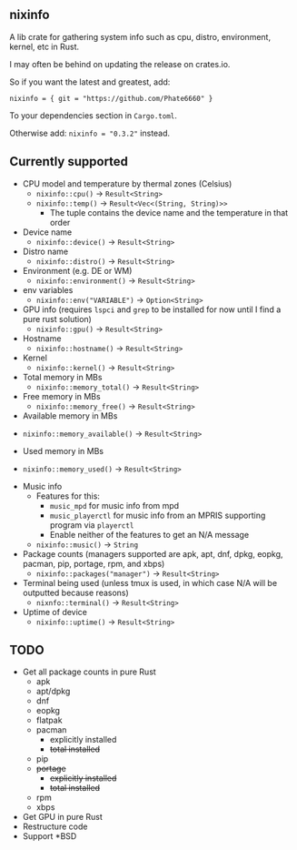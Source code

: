 ## nixinfo
A lib crate for gathering system info such as cpu, distro, environment, kernel, etc in Rust.

I may often be behind on updating the release on crates.io.

So if you want the latest and greatest, add:

`nixinfo = { git = "https://github.com/Phate6660" }`

To your dependencies section in `Cargo.toml`.

Otherwise add: `nixinfo = "0.3.2"` instead.

## Currently supported

- CPU model and temperature by thermal zones (Celsius)
  + `nixinfo::cpu()` -> `Result<String>`
  + `nixinfo::temp()` -> `Result<Vec<(String, String)>>`
    * The tuple contains the device name and the temperature in that order
- Device name
  + `nixinfo::device()` -> `Result<String>`
- Distro name
  + `nixinfo::distro()` -> `Result<String>`
- Environment (e.g. DE or WM)
  + `nixinfo::environment()` -> `Result<String>`
- env variables
  + `nixinfo::env("VARIABLE")` -> `Option<String>`
- GPU info (requires `lspci` and `grep` to be installed for now until I find a pure rust solution)
  + `nixinfo::gpu()` -> `Result<String>`
- Hostname
  + `nixinfo::hostname()` -> `Result<String>`
- Kernel
  + `nixinfo::kernel()` -> `Result<String>`
- Total memory in MBs
  + `nixinfo::memory_total()` -> `Result<String>`
- Free memory in MBs
  + `nixinfo::memory_free()` -> `Result<String>`
- Available memory in MBs
+ `nixinfo::memory_available()` -> `Result<String>`
- Used memory in MBs
+ `nixinfo::memory_used()` -> `Result<String>`
- Music info
  + Features for this:
    * `music_mpd` for music info from mpd
    * `music_playerctl` for music info from an MPRIS supporting program via `playerctl`
    * Enable neither of the features to get an N/A message
  + `nixinfo::music()` -> `String`
- Package counts (managers supported are apk, apt, dnf, dpkg, eopkg, pacman, pip, portage, rpm, and xbps)
  + `nixinfo::packages("manager")` -> `Result<String>`
- Terminal being used (unless tmux is used, in which case N/A will be outputted because reasons)
  + `nixnfo::terminal()` -> `Result<String>`
- Uptime of device
  + `nixinfo::uptime()` -> `Result<String>`

## TODO
- Get all package counts in pure Rust
  + apk
  + apt/dpkg
  + dnf
  + eopkg
  + flatpak
  + pacman
    * explicitly installed
    * ~~total installed~~
  + pip
  + ~~portage~~
    * ~~explicitly installed~~
    * ~~total installed~~
  * rpm
  * xbps
- Get GPU in pure Rust
- Restructure code
- Support *BSD

